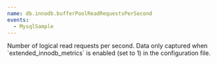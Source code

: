 ```yaml
---
name: db.innodb.bufferPoolReadRequestsPerSecond
events:
  - MysqlSample
---
```


Number of logical read requests per second. Data only captured when \`extended\_innodb\_metrics\` is enabled (set to 1) in the configuration file.